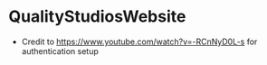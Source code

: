 # QualityStudiosWebsite

- Credit to https://www.youtube.com/watch?v=-RCnNyD0L-s for authentication setup